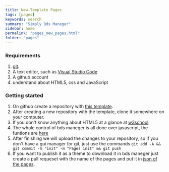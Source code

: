 ```yaml
---
title: New Template Pages
tags: [pages]
keywords: search
summary: "Simply Bds Maneger"
sidebar: home
permalink: "pages_new_pages.html"
folder: "pages"
---
```


### Requirements

1. [git](https://git-scm.com/downloads).
2. A text editor, such as [Visual Studio Code](https://code.visualstudio.com/download)
3. A github account
4. understand about HTML5, css and JavaScript

### Getting started

1. On github create a repository with [this template](https://github.com/Bds-Maneger/Pages_template/generate).
2. After creating a new repository with the template, clone it somewhere on your computer.
3. If you don't know anything about HTML5 at a glance at [w3school](https://www.w3schools.com/)
4. The whole control of bds maneger is all done over javascript, the funtions are [here](pages_strings.html)
5. After finishing we will upload the changes to your repository, so if you don't have a gui manager for git, just use the commands `git add -A && git commit -m "init" -m "Pages init" && git push`
6. If you want to publish it as a theme to download it in bds maneger just create a pull requeset with the name of the pages and put it in [json of the pages](https://github.com/Bds-Maneger/Raw_files/blob/main/themes.json).